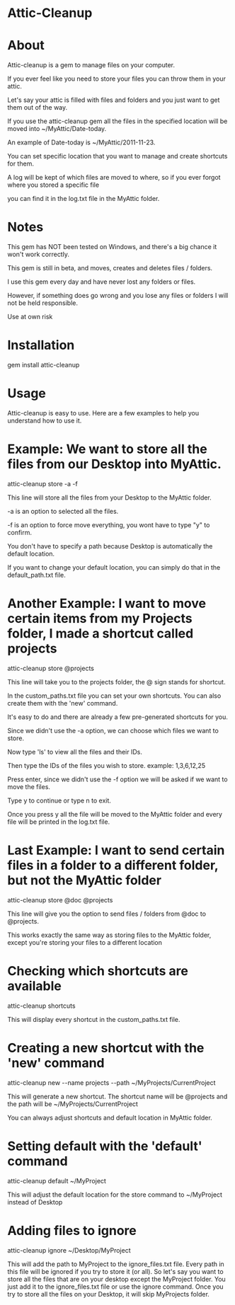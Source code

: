 Attic-Cleanup
=============

About
=====
Attic-cleanup is a gem to manage files on your computer.

If you ever feel like you need to store your files you can throw them in your attic.

Let's say your attic is filled with files and folders and you just want to get them out of the way.

If you use the attic-cleanup gem all the files in the specified location will be moved into ~/MyAttic/Date-today.

An example of Date-today is ~/MyAttic/2011-11-23.

You can set specific location that you want to manage and create shortcuts for them.

A log will be kept of which files are moved to where, so if you ever forgot where you stored a specific file

you can find it in the log.txt file in the MyAttic folder.


Notes
=====
This gem has NOT been tested on Windows, and there's a big chance it won't work correctly.

This gem is still in beta, and moves, creates and deletes files / folders.

I use this gem every day and have never lost any folders or files.

However, if something does go wrong and you lose any files or folders I will not be held responsible.

Use at own risk

Installation
============
gem install attic-cleanup


Usage
=====
Attic-cleanup is easy to use.
Here are a few examples to help you understand how to use it.

Example: We want to store all the files from our Desktop into MyAttic.
======================================================================
attic-cleanup store -a -f

This line will store all the files from your Desktop to the MyAttic folder.

-a is an option to selected all the files.

-f is an option to force move everything, you wont have to type "y" to confirm.

You don't have to specify a path because Desktop is automatically the default location.

If you want to change your default location, you can simply do that in the default_path.txt file.


Another Example: I want to move certain items from my Projects folder, I made a shortcut called projects
========================================================================================================
attic-cleanup store @projects


This line will take you to the projects folder, the @ sign stands for shortcut.

In the custom_paths.txt file you can set your own shortcuts. You can also create them with the 'new' command.

It's easy to do and there are already a few pre-generated shortcuts for you.

Since we didn't use the -a option, we can choose which files we want to store.

Now type 'ls' to view all the files and their IDs.

Then type the IDs of the files you wish to store. example: 1,3,6,12,25

Press enter, since we didn't use the -f option we will be asked if we want to move the files.

Type y to continue or type n to exit.

Once you press y all the file will be moved to the MyAttic folder and every file will be printed in the log.txt file.


Last Example: I want to send certain files in a folder to a different folder, but not the MyAttic folder
========================================================================================================
attic-cleanup store @doc @projects


This line will give you the option to send files / folders from @doc to @projects.

This works exactly the same way as storing files to the MyAttic folder, except you're storing your files to a different location

Checking which shortcuts are available
======================================
attic-cleanup shortcuts


This will display every shortcut in the custom_paths.txt file.


Creating a new shortcut with the 'new' command
==============================================
attic-cleanup new --name projects --path ~/MyProjects/CurrentProject


This will generate a new shortcut. The shortcut name will be @projects and the path will be ~/MyProjects/CurrentProject

You can always adjust shortcuts and default location in MyAttic folder.

Setting default with the 'default' command
==========================================
attic-cleanup default ~/MyProject


This will adjust the default location for the store command to ~/MyProject instead of Desktop


Adding files to ignore
========================
attic-cleanup ignore ~/Desktop/MyProject

This will add the path to MyProject to the ignore_files.txt file.
Every path in this file will be ignored if you try to store it (or all).
So let's say you want to store all the files that are on your desktop except the MyProject folder.
You just add it to the ignore_files.txt file or use the ignore command.
Once you try to store all the files on your Desktop, it will skip MyProjects folder.
